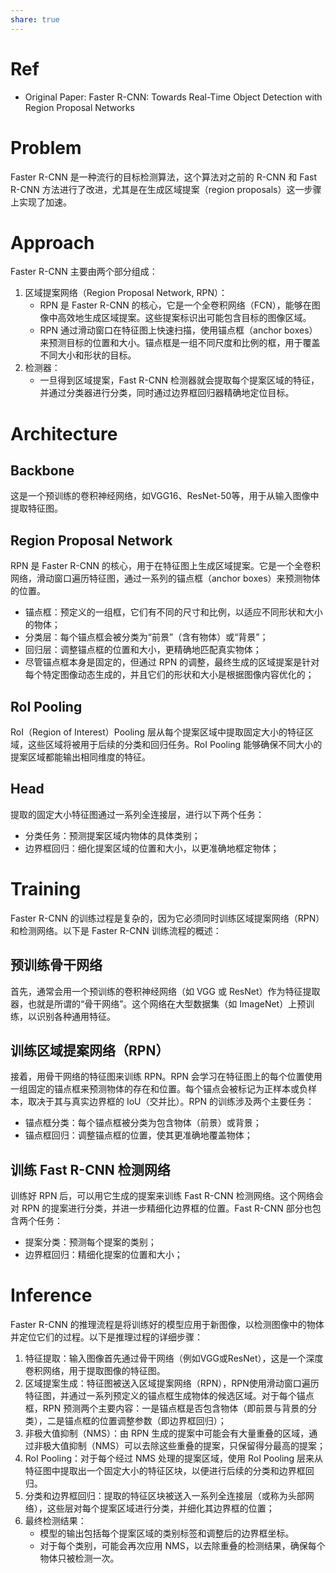 ```yaml
---
share: true
---
```


# Ref

- Original Paper: Faster R-CNN: Towards Real-Time Object Detection with Region Proposal Networks

# Problem

Faster R-CNN 是一种流行的目标检测算法，这个算法对之前的 R-CNN 和 Fast R-CNN 方法进行了改进，尤其是在生成区域提案（region proposals）这一步骤上实现了加速。

# Approach

Faster R-CNN 主要由两个部分组成：

1. 区域提案网络（Region Proposal Network, RPN）：
    - RPN 是 Faster R-CNN 的核心，它是一个全卷积网络（FCN），能够在图像中高效地生成区域提案。这些提案标识出可能包含目标的图像区域。
    - RPN 通过滑动窗口在特征图上快速扫描，使用锚点框（anchor boxes）来预测目标的位置和大小。锚点框是一组不同尺度和比例的框，用于覆盖不同大小和形状的目标。
2. 检测器：
    - 一旦得到区域提案，Fast R-CNN 检测器就会提取每个提案区域的特征，并通过分类器进行分类，同时通过边界框回归器精确地定位目标。

# Architecture  

## Backbone

这是一个预训练的卷积神经网络，如VGG16、ResNet-50等，用于从输入图像中提取特征图。

## Region Proposal Network

RPN 是 Faster R-CNN 的核心，用于在特征图上生成区域提案。它是一个全卷积网络，滑动窗口遍历特征图，通过一系列的锚点框（anchor boxes）来预测物体的位置。

- 锚点框：预定义的一组框，它们有不同的尺寸和比例，以适应不同形状和大小的物体；
- 分类层：每个锚点框会被分类为“前景”（含有物体）或“背景”；
- 回归层：调整锚点框的位置和大小，更精确地匹配真实物体；
- 尽管锚点框本身是固定的，但通过 RPN 的调整，最终生成的区域提案是针对每个特定图像动态生成的，并且它们的形状和大小是根据图像内容优化的；

## RoI Pooling

RoI（Region of Interest）Pooling 层从每个提案区域中提取固定大小的特征区域，这些区域将被用于后续的分类和回归任务。RoI Pooling 能够确保不同大小的提案区域都能输出相同维度的特征。

## Head

提取的固定大小特征图通过一系列全连接层，进行以下两个任务：

- 分类任务：预测提案区域内物体的具体类别；
- 边界框回归：细化提案区域的位置和大小，以更准确地框定物体；

# Training

Faster R-CNN 的训练过程是复杂的，因为它必须同时训练区域提案网络（RPN）和检测网络。以下是 Faster R-CNN 训练流程的概述：

## 预训练骨干网络

首先，通常会用一个预训练的卷积神经网络（如 VGG 或 ResNet）作为特征提取器，也就是所谓的“骨干网络”。这个网络在大型数据集（如 ImageNet）上预训练，以识别各种通用特征。

## 训练区域提案网络（RPN）

接着，用骨干网络的特征图来训练 RPN。RPN 会学习在特征图上的每个位置使用一组固定的锚点框来预测物体的存在和位置。每个锚点会被标记为正样本或负样本，取决于其与真实边界框的 IoU（交并比）。RPN 的训练涉及两个主要任务：

- 锚点框分类：每个锚点框被分类为包含物体（前景）或背景；
- 锚点框回归：调整锚点框的位置，使其更准确地覆盖物体；

## 训练 Fast R-CNN 检测网络

训练好 RPN 后，可以用它生成的提案来训练 Fast R-CNN 检测网络。这个网络会对 RPN 的提案进行分类，并进一步精细化边界框的位置。Fast R-CNN 部分也包含两个任务：

- 提案分类：预测每个提案的类别；
- 边界框回归：精细化提案的位置和大小；

# Inference

Faster R-CNN 的推理流程是将训练好的模型应用于新图像，以检测图像中的物体并定位它们的过程。以下是推理过程的详细步骤：

1. 特征提取：输入图像首先通过骨干网络（例如VGG或ResNet），这是一个深度卷积网络，用于提取图像的特征图。
2. 区域提案生成：特征图被送入区域提案网络（RPN），RPN使用滑动窗口遍历特征图，并通过一系列预定义的锚点框生成物体的候选区域。对于每个锚点框，RPN 预测两个主要内容：一是锚点框是否包含物体（即前景与背景的分类），二是锚点框的位置调整参数（即边界框回归）；
3. 非极大值抑制（NMS）：由 RPN 生成的提案中可能会有大量重叠的区域，通过非极大值抑制（NMS）可以去除这些重叠的提案，只保留得分最高的提案；
4. RoI Pooling：对于每个经过 NMS 处理的提案区域，使用 RoI Pooling 层来从特征图中提取出一个固定大小的特征区块，以便进行后续的分类和边界框回归。
5. 分类和边界框回归：提取的特征区块被送入一系列全连接层（或称为头部网络），这些层对每个提案区域进行分类，并细化其边界框的位置；
6. 最终检测结果：
	- 模型的输出包括每个提案区域的类别标签和调整后的边界框坐标。
	- 对于每个类别，可能会再次应用 NMS，以去除重叠的检测结果，确保每个物体只被检测一次。